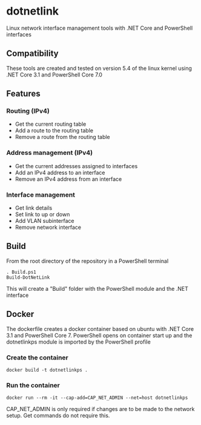 # dotnetlink
Linux network interface management tools with .NET Core and PowerShell interfaces

## Compatibility
These tools are created and tested on version 5.4 of the linux kernel using .NET Core 3.1 and PowerShell Core 7.0

## Features
### Routing (IPv4)
* Get the current routing table
* Add a route to the routing table
* Remove a route from the routing table

### Address management (IPv4)
* Get the current addresses assigned to interfaces
* Add an IPv4 address to an interface
* Remove an IPv4 address from an interface

### Interface management
* Get link details
* Set link to up or down
* Add VLAN subinterface
* Remove network interface

## Build

From the root directory of the repository in a PowerShell terminal

```
. Build.ps1
Build-DotNetLink
```

This will create a "Build" folder with the PowerShell module and the .NET interface 

## Docker

The dockerfile creates a docker container based on ubuntu with .NET Core 3.1 and PowerShell Core 7. PowerShell opens on container start up and the dotnetlinkps module is imported by the PowerShell profile

### Create the container
```
docker build -t dotnetlinkps .
```

### Run the container
```
docker run --rm -it --cap-add=CAP_NET_ADMIN --net=host dotnetlinkps
```

CAP_NET_ADMIN is only required if changes are to be made to the network setup. Get commands do not require this.